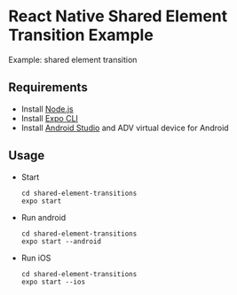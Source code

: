 # React Native Shared Element Transition Example
Example: shared element transition

## Requirements
+ Install [Node.js](https://nodejs.org/en/)
+ Install [Expo CLI](https://docs.expo.dev/get-started/installation/)
+ Install [Android Studio](https://developer.android.com/studio/) and ADV virtual device for Android

## Usage
+ Start
    ```
    cd shared-element-transitions
    expo start

    ```

+ Run android
    ```
    cd shared-element-transitions
    expo start --android
    ```

+ Run iOS
    ```
    cd shared-element-transitions
    expo start --ios
    ```
